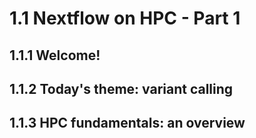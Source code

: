 # 1.1 Nextflow on HPC - Part 1

## 1.1.1 Welcome!

## 1.1.2 Today's theme: variant calling

## 1.1.3 HPC fundamentals: an overview
